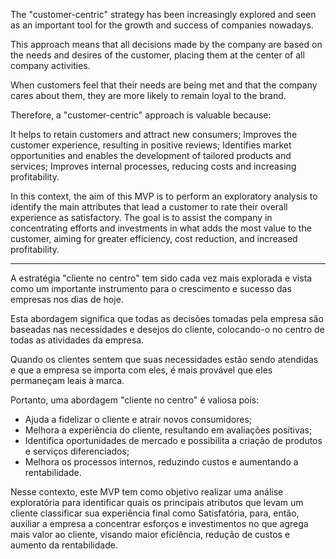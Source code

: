 The "customer-centric" strategy has been increasingly explored and seen as an important tool for the growth and success of companies nowadays.

This approach means that all decisions made by the company are based on the needs and desires of the customer, placing them at the center of all company activities.

When customers feel that their needs are being met and that the company cares about them, they are more likely to remain loyal to the brand.

Therefore, a "customer-centric" approach is valuable because:

It helps to retain customers and attract new consumers;
Improves the customer experience, resulting in positive reviews;
Identifies market opportunities and enables the development of tailored products and services;
Improves internal processes, reducing costs and increasing profitability.

In this context, the aim of this MVP is to perform an exploratory analysis to identify the main attributes that lead a customer to rate their overall experience as satisfactory. The goal is to assist the company in concentrating efforts and investments in what adds the most value to the customer, aiming for greater efficiency, cost reduction, and increased profitability.

-------

A estratégia "cliente no centro" tem sido cada vez mais explorada e vista como um importante instrumento para o crescimento e sucesso das empresas nos dias de hoje.

Esta abordagem significa que todas as decisões tomadas pela empresa são baseadas nas necessidades e desejos do cliente, colocando-o no centro de todas as atividades da empresa.

Quando os clientes sentem que suas necessidades estão sendo atendidas e que a empresa se importa com eles, é mais provável que eles permaneçam leais à marca.

Portanto, uma abordagem "cliente no centro" é valiosa pois:

- Ajuda a fidelizar o cliente e atrair novos consumidores;
- Melhora a experiência do cliente, resultando em avaliações positivas;
- Identifica oportunidades de mercado e possibilita a criação de produtos e serviços diferenciados;
- Melhora os processos internos, reduzindo custos e aumentando a rentabilidade.

Nesse contexto, este MVP tem como objetivo realizar uma análise exploratória para identificar quais os principais atributos que levam um cliente classificar sua experiência final como Satisfatória, para, então, auxiliar a empresa a concentrar esforços e investimentos no que agrega mais valor ao cliente, visando maior eficiência, redução de custos e aumento da rentabilidade.
